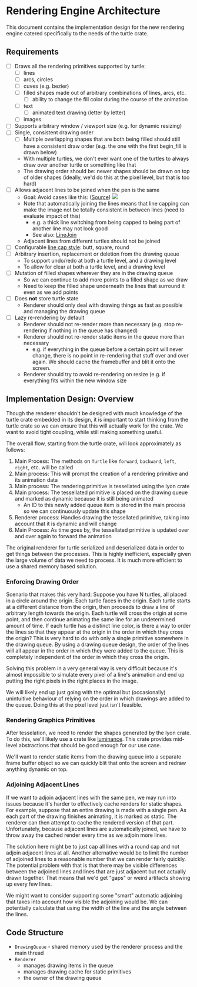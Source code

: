 # Rendering Engine Architecture

This document contains the implementation design for the new rendering engine
catered specifically to the needs of the turtle crate.

## Requirements

- [ ] Draws all the rendering primitives supported by turtle:
  - [ ] lines
  - [ ] arcs, circles
  - [ ] cuves (e.g. bezier)
  - [ ] filled shapes made out of arbitrary combinations of lines, arcs, etc.
    - [ ] ability to change the fill color during the course of the animation
  - [ ] text
    - [ ] animated text drawing (letter by letter)
  - [ ] images
- [ ] Supports arbitrary window / viewport size (e.g. for dynamic resizing)
- [ ] Single, consistent drawing order
  - [ ] Multiple overlapping shapes that are both being filled should still have
    a consistent draw order (e.g. the one with the first begin_fill is drawn below)
  - With multiple turtles, we don't ever want one of the turtles to always draw
    over another turtle or something like that
  - The drawing order should be: newer shapes should be drawn on top of older
    shapes (ideally, we'd do this at the pixel level, but that is too hard)
- [ ] Allows adjacent lines to be joined when the pen is the same
  - Goal: Avoid cases like this: ([Source](https://github.com/sunjay/turtle/pull/100))
    ![](https://user-images.githubusercontent.com/3689561/46027483-91387f00-c10b-11e8-8bbb-f530b035eaa8.png)
  - Note that automatically joining the lines means that line capping can make
    the image not be totally consistent in between lines (need to evaluate impact of this)
    - e.g. a thick line switching from being capped to being part of another line may not look good
    - See also: [LineJoin](https://docs.rs/lyon_tessellation/0.14.2/lyon_tessellation/enum.LineJoin.html)
  - Adjacent lines from different turtles should not be joined
- [ ] Configurable [line cap style]: butt, square, round
- [ ] Arbitrary insertion, replacement or deletion from the drawing queue
  - To support undo/redo at both a turtle level, and a drawing level
  - To allow for clear at both a turtle level, and a drawing level
- [ ] Mutation of filled shapes wherever they are in the drawing queue
  - So we can continue to add more points to a filled shape as we draw
  - Need to keep the filled shape underneath the lines that surround it even as we add points
- [ ] Does **not** store turtle state
  - Renderer should only deal with drawing things as fast as possible and managing
    the drawing queue
- [ ] Lazy re-rendering by default
  - Renderer should not re-render more than necessary (e.g. stop re-rendering if
    nothing in the queue has changed)
  - Renderer should not re-render static items in the queue more than necessary
    - e.g. if everything in the queue before a certain point will never change,
      there is no point in re-rendering that stuff over and over again. We should
      cache the framebuffer and blit it onto the screen.
  - Renderer should try to avoid re-rendering on resize (e.g. if everything fits
    within the new window size

[line cap style]: https://docs.rs/lyon_tessellation/0.14.2/lyon_tessellation/enum.LineCap.html

## Implementation Design: Overview

Though the renderer shouldn't be designed with much knowledge of the turtle
crate embedded in its design, it is important to start thinking from the turtle
crate so we can ensure that this will actually work for the crate. We want to
avoid tight coupling, while still making something useful.

The overall flow, starting from the turtle crate, will look approximately as
follows:

1. Main Process: The methods on `Turtle` like `forward`, `backward`, `left`,
   `right`, etc. will be called
2. Main process: This will prompt the creation of a rendering primitive and its
   animation data
3. Main process: The rendering primitive is tessellated using the lyon crate
4. Main process: The tessellated primitive is placed on the drawing queue and
   marked as dynamic because it is still being animated
   * An ID to this newly added queue item is stored in the main process so we can
     continuously update this shape
5. Renderer process: Handles drawing the tessellated primitive, taking into account
   that it is dynamic and will change
6. Main Process: As time goes by, the tessellated primitive is updated over and
   over again to forward the animation

The original renderer for turtle serialized and deserialized data in order to
get things between the processes. This is highly inefficient, especially given
the large volume of data we need to process. It is much more efficient to use a
shared memory based solution.

### Enforcing Drawing Order

Scenario that makes this very hard: Suppose you have N turtles, all placed
in a circle around the origin. Each turtle faces in the origin. Each turtle
starts at a different distance from the origin, then proceeds to draw a line
of arbitrary length towards the origin. Each turtle will cross the origin
at some point, and then continue animating the same line for an undetermined
amount of time. If each turtle has a distinct line color, is there a way to
order the lines so that they appear at the origin in the order in which they
cross the origin? This is very hard to do with only a single primitive
somewhere in the drawing queue. By using a drawing queue design, the order
of the lines will all appear in the order in which they were added to the
queue. This is completely independent of the order in which they cross the
origin.

Solving this problem in a very general way is very difficult because it's almost
impossible to simulate every pixel of a line's animation and end up putting the
right pixels in the right places in the image.

We will likely end up just going with the optimal but (occasionally) unintuitive
behaviour of relying on the order in which drawings are added to the queue.
Doing this at the pixel level just isn't feasible.

### Rendering Graphics Primitives

After tesselation, we need to render the shapes generated by the lyon crate. To
do this, we'll likely use a crate like [luminance](https://docs.rs/luminance).
This crate provides mid-level abstractions that should be good enough for our
use case.

We'll want to render static items from the drawing queue into a separate frame
buffer object so we can quickly blit that onto the screen and redraw anything
dynamic on top.

### Adjoining Adjacent Lines

If we want to adjoin adjacent lines with the same pen, we may run into issues
because it's harder to effectively cache renders for static shapes. For example,
suppose that an entire drawing is made with a single pen. As each part of the
drawing finishes animating, it is marked as static. The renderer can then
attempt to cache the rendered version of that part. Unfortunately, because
adjacent lines are automatically joined, we have to throw away the cached render
every time as we adjoin more lines.

The solution here might be to just cap all lines with a round cap and not adjoin
adjacent lines at all. Another alternative would be to limit the number of
adjoined lines to a reasonable number that we can render fairly quickly. The
potential problem with that is that there may be visible differences between the
adjoined lines and lines that are just adjacent but not actually drawn together.
That means that we'd get "gaps" or weird artifacts showing up every few lines.

We might want to consider supporting some "smart" automatic adjoining that takes
into account how visible the adjoining would be. We can potentially calculate
that using the width of the line and the angle between the lines.

## Code Structure

* `DrawingQueue` - shared memory used by the renderer process and the main thread
* `Renderer`
  * manages drawing items in the queue
  * manages drawing cache for static primitives
  * the owner of the drawing queue
